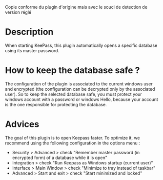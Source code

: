 Copie conforme du plugin d'origine mais avec le souci de detection de version réglé

# Description
When starting KeePass, this plugin automatically opens a specific database using its master password.

# How to keep the database safe ?
The configuration of the plugin is associated to the current windows user and encrypted (the configuration can be decrypted only by the associated user).
So to keep the selected database safe, you must protect your windows account with a password or windows Hello, because your account is the one responsible for protecting the database.

# Advices
The goal of this plugin is to open Keepass faster. To optimize it, we recommend using the following configuration in the options menu :
- Security > Advanced > check "Remember master password (in encrypted form) of a database while it is open"
- Integration > check "Run Keepass as Windows startup (current user)"
- Interface > Main Window > check "Minimize to tray instead of taskbar"
- Advanced > Start and exit > check "Start minimized and locked"
